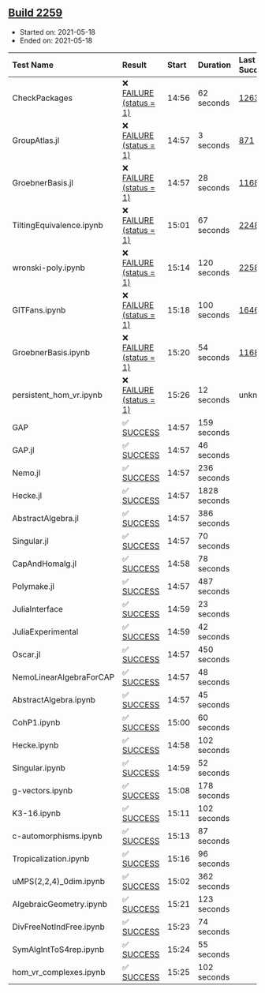 ## [Build 2259](https://oscarci.mathematik.uni-kl.de/job/oscar-stable/2259/)

* Started on: 2021-05-18
* Ended on: 2021-05-18

| Test Name    | Result | Start | Duration | Last Success | First Failure |
|:-------------|:-------|:------|:---------|:-------------|:--------------|
| CheckPackages | ❌ [FAILURE (status = 1)](https://oscarci.mathematik.uni-kl.de/job/oscar-stable/2259/artifact/logs/build-2259/CheckPackages.log) | 14:56 | 62 seconds | [1263](https://oscarci.mathematik.uni-kl.de/job/oscar-stable/1263/) | [1264](https://oscarci.mathematik.uni-kl.de/job/oscar-stable/1264/) |
| GroupAtlas.jl | ❌ [FAILURE (status = 1)](https://oscarci.mathematik.uni-kl.de/job/oscar-stable/2259/artifact/logs/build-2259/GroupAtlas.jl.log) | 14:57 | 3 seconds | [871](https://oscarci.mathematik.uni-kl.de/job/oscar-stable/871/) | [872](https://oscarci.mathematik.uni-kl.de/job/oscar-stable/872/) |
| GroebnerBasis.jl | ❌ [FAILURE (status = 1)](https://oscarci.mathematik.uni-kl.de/job/oscar-stable/2259/artifact/logs/build-2259/GroebnerBasis.jl.log) | 14:57 | 28 seconds | [1168](https://oscarci.mathematik.uni-kl.de/job/oscar-stable/1168/) | [1169](https://oscarci.mathematik.uni-kl.de/job/oscar-stable/1169/) |
| TiltingEquivalence.ipynb | ❌ [FAILURE (status = 1)](https://oscarci.mathematik.uni-kl.de/job/oscar-stable/2259/artifact/logs/build-2259/TiltingEquivalence.ipynb.log) | 15:01 | 67 seconds | [2248](https://oscarci.mathematik.uni-kl.de/job/oscar-stable/2248/) | [2249](https://oscarci.mathematik.uni-kl.de/job/oscar-stable/2249/) |
| wronski-poly.ipynb | ❌ [FAILURE (status = 1)](https://oscarci.mathematik.uni-kl.de/job/oscar-stable/2259/artifact/logs/build-2259/wronski-poly.ipynb.log) | 15:14 | 120 seconds | [2258](https://oscarci.mathematik.uni-kl.de/job/oscar-stable/2258/) | [2259](https://oscarci.mathematik.uni-kl.de/job/oscar-stable/2259/) |
| GITFans.ipynb | ❌ [FAILURE (status = 1)](https://oscarci.mathematik.uni-kl.de/job/oscar-stable/2259/artifact/logs/build-2259/GITFans.ipynb.log) | 15:18 | 100 seconds | [1646](https://oscarci.mathematik.uni-kl.de/job/oscar-stable/1646/) | [1647](https://oscarci.mathematik.uni-kl.de/job/oscar-stable/1647/) |
| GroebnerBasis.ipynb | ❌ [FAILURE (status = 1)](https://oscarci.mathematik.uni-kl.de/job/oscar-stable/2259/artifact/logs/build-2259/GroebnerBasis.ipynb.log) | 15:20 | 54 seconds | [1168](https://oscarci.mathematik.uni-kl.de/job/oscar-stable/1168/) | [1169](https://oscarci.mathematik.uni-kl.de/job/oscar-stable/1169/) |
| persistent_hom_vr.ipynb | ❌ [FAILURE (status = 1)](https://oscarci.mathematik.uni-kl.de/job/oscar-stable/2259/artifact/logs/build-2259/persistent_hom_vr.ipynb.log) | 15:26 | 12 seconds | unknown | unknown |
| GAP | ✅ [SUCCESS](https://oscarci.mathematik.uni-kl.de/job/oscar-stable/2259/artifact/logs/build-2259/GAP.log) | 14:57 | 159 seconds |  |  |
| GAP.jl | ✅ [SUCCESS](https://oscarci.mathematik.uni-kl.de/job/oscar-stable/2259/artifact/logs/build-2259/GAP.jl.log) | 14:57 | 46 seconds |  |  |
| Nemo.jl | ✅ [SUCCESS](https://oscarci.mathematik.uni-kl.de/job/oscar-stable/2259/artifact/logs/build-2259/Nemo.jl.log) | 14:57 | 236 seconds |  |  |
| Hecke.jl | ✅ [SUCCESS](https://oscarci.mathematik.uni-kl.de/job/oscar-stable/2259/artifact/logs/build-2259/Hecke.jl.log) | 14:57 | 1828 seconds |  |  |
| AbstractAlgebra.jl | ✅ [SUCCESS](https://oscarci.mathematik.uni-kl.de/job/oscar-stable/2259/artifact/logs/build-2259/AbstractAlgebra.jl.log) | 14:57 | 386 seconds |  |  |
| Singular.jl | ✅ [SUCCESS](https://oscarci.mathematik.uni-kl.de/job/oscar-stable/2259/artifact/logs/build-2259/Singular.jl.log) | 14:57 | 70 seconds |  |  |
| CapAndHomalg.jl | ✅ [SUCCESS](https://oscarci.mathematik.uni-kl.de/job/oscar-stable/2259/artifact/logs/build-2259/CapAndHomalg.jl.log) | 14:58 | 78 seconds |  |  |
| Polymake.jl | ✅ [SUCCESS](https://oscarci.mathematik.uni-kl.de/job/oscar-stable/2259/artifact/logs/build-2259/Polymake.jl.log) | 14:57 | 487 seconds |  |  |
| JuliaInterface | ✅ [SUCCESS](https://oscarci.mathematik.uni-kl.de/job/oscar-stable/2259/artifact/logs/build-2259/JuliaInterface.log) | 14:59 | 23 seconds |  |  |
| JuliaExperimental | ✅ [SUCCESS](https://oscarci.mathematik.uni-kl.de/job/oscar-stable/2259/artifact/logs/build-2259/JuliaExperimental.log) | 14:59 | 42 seconds |  |  |
| Oscar.jl | ✅ [SUCCESS](https://oscarci.mathematik.uni-kl.de/job/oscar-stable/2259/artifact/logs/build-2259/Oscar.jl.log) | 14:57 | 450 seconds |  |  |
| NemoLinearAlgebraForCAP | ✅ [SUCCESS](https://oscarci.mathematik.uni-kl.de/job/oscar-stable/2259/artifact/logs/build-2259/NemoLinearAlgebraForCAP.log) | 14:57 | 48 seconds |  |  |
| AbstractAlgebra.ipynb | ✅ [SUCCESS](https://oscarci.mathematik.uni-kl.de/job/oscar-stable/2259/artifact/logs/build-2259/AbstractAlgebra.ipynb.log) | 14:57 | 45 seconds |  |  |
| CohP1.ipynb | ✅ [SUCCESS](https://oscarci.mathematik.uni-kl.de/job/oscar-stable/2259/artifact/logs/build-2259/CohP1.ipynb.log) | 15:00 | 60 seconds |  |  |
| Hecke.ipynb | ✅ [SUCCESS](https://oscarci.mathematik.uni-kl.de/job/oscar-stable/2259/artifact/logs/build-2259/Hecke.ipynb.log) | 14:58 | 102 seconds |  |  |
| Singular.ipynb | ✅ [SUCCESS](https://oscarci.mathematik.uni-kl.de/job/oscar-stable/2259/artifact/logs/build-2259/Singular.ipynb.log) | 14:59 | 52 seconds |  |  |
| g-vectors.ipynb | ✅ [SUCCESS](https://oscarci.mathematik.uni-kl.de/job/oscar-stable/2259/artifact/logs/build-2259/g-vectors.ipynb.log) | 15:08 | 178 seconds |  |  |
| K3-16.ipynb | ✅ [SUCCESS](https://oscarci.mathematik.uni-kl.de/job/oscar-stable/2259/artifact/logs/build-2259/K3-16.ipynb.log) | 15:11 | 102 seconds |  |  |
| c-automorphisms.ipynb | ✅ [SUCCESS](https://oscarci.mathematik.uni-kl.de/job/oscar-stable/2259/artifact/logs/build-2259/c-automorphisms.ipynb.log) | 15:13 | 87 seconds |  |  |
| Tropicalization.ipynb | ✅ [SUCCESS](https://oscarci.mathematik.uni-kl.de/job/oscar-stable/2259/artifact/logs/build-2259/Tropicalization.ipynb.log) | 15:16 | 96 seconds |  |  |
| uMPS(2,2,4)_0dim.ipynb | ✅ [SUCCESS](https://oscarci.mathematik.uni-kl.de/job/oscar-stable/2259/artifact/logs/build-2259/uMPS-2-2-4-_0dim.ipynb.log) | 15:02 | 362 seconds |  |  |
| AlgebraicGeometry.ipynb | ✅ [SUCCESS](https://oscarci.mathematik.uni-kl.de/job/oscar-stable/2259/artifact/logs/build-2259/AlgebraicGeometry.ipynb.log) | 15:21 | 123 seconds |  |  |
| DivFreeNotIndFree.ipynb | ✅ [SUCCESS](https://oscarci.mathematik.uni-kl.de/job/oscar-stable/2259/artifact/logs/build-2259/DivFreeNotIndFree.ipynb.log) | 15:23 | 74 seconds |  |  |
| SymAlgIntToS4rep.ipynb | ✅ [SUCCESS](https://oscarci.mathematik.uni-kl.de/job/oscar-stable/2259/artifact/logs/build-2259/SymAlgIntToS4rep.ipynb.log) | 15:24 | 55 seconds |  |  |
| hom_vr_complexes.ipynb | ✅ [SUCCESS](https://oscarci.mathematik.uni-kl.de/job/oscar-stable/2259/artifact/logs/build-2259/hom_vr_complexes.ipynb.log) | 15:25 | 102 seconds |  |  |
